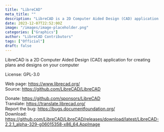 ```yaml
---
title: "LibreCAD"
meta_title: ""
description: "LibreCAD is a 2D Computer Aided Design (CAD) application for creating plans and designs on your computer"
date: 2023-12-07T22:52:00Z
image: "/images/image-placeholder.png"
categories: ["Graphics"]
author: "LibreCAD Contributors"
tags: ["Official"]
draft: false
---
```


LibreCAD is a 2D Computer Aided Design (CAD) application for creating plans and designs on your computer

License: GPL-3.0

Web page: https://www.librecad.org/  
Source: https://github.com/LibreCAD/LibreCAD

Donate: https://github.com/sponsors/LibreCAD  
Translate: https://translate.librecad.org/  
Report the bug: https://bugs.documentfoundation.org/  
Download: https://github.com/LibreCAD/LibreCAD/releases/download/latest/LibreCAD-2.2.1_alpha-329-g06015358-x86_64.AppImage
